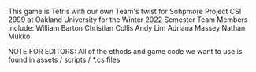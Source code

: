 This game is Tetris with our own Team's twist for Sohpmore Project CSI 2999 at Oakland University for the Winter 2022 Semester
Team Members include:
William Barton
Christian Collis
Andy Lim
Adriana Massey
Nathan Mukko

NOTE FOR EDITORS: All of the ethods and game code we want to use is found in assets / scripts / *.cs files
